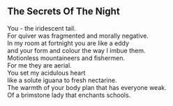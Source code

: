 The Secrets Of The Night
------------------------
You - the iridescent tail.  
For quiver was fragmented and morally negative.  
In my room at fortnight you are like a eddy  
and your form and colour the way I imbue them.  
Motionless mountaineers and fishermen.  
For me they are aerial.  
You set my acidulous heart  
like a solute iguana to fresh nectarine.  
The warmth of your body plan that has everyone weak.  
Of a brimstone lady that enchants schools.  
